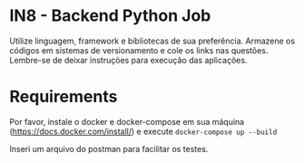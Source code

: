 # IN8 - Backend Python Job

Utilize linguagem, framework e bibliotecas de sua preferência.
Armazene os códigos em sistemas de versionamento e cole os links nas questões.
Lembre-se de deixar instruções para execução das aplicações.

# Requirements

Por favor, instale o docker e docker-compose em sua máquina (https://docs.docker.com/install/) e execute 
`docker-compose up --build`

Inseri um arquivo do postman para facilitar os testes.